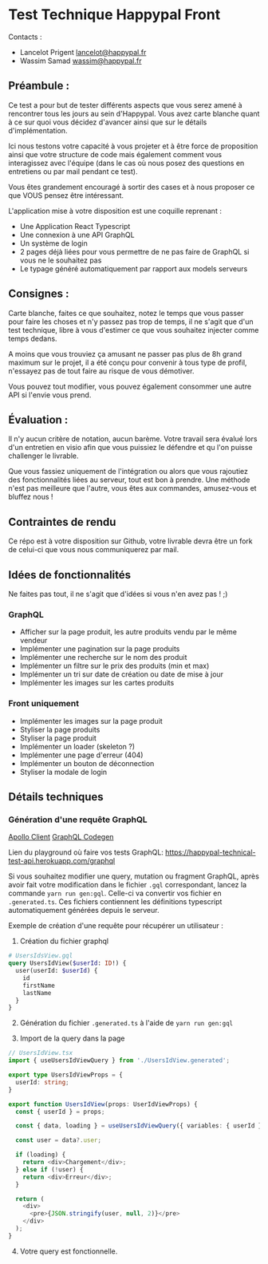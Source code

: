 # Test Technique Happypal Front

Contacts :
- Lancelot Prigent <lancelot@happypal.fr>
- Wassim Samad <wassim@happypal.fr>

## Préambule :

Ce test a pour but de tester différents aspects que vous serez amené à rencontrer tous les jours au sein d'Happypal. Vous avez carte blanche quant à ce sur quoi vous décidez d'avancer ainsi que sur le détails d'implémentation.

Ici nous testons votre capacité à vous projeter et à être force de proposition ainsi que votre structure de code mais également comment vous interagissez avec l'équipe (dans le cas où nous posez des questions en entretiens ou par mail pendant ce test).

Vous êtes grandement encouragé à sortir des cases et à nous proposer ce que VOUS pensez être intéressant.

L'application mise à votre disposition est une coquille reprenant :
- Une Application React Typescript
- Une connexion à une API GraphQL
- Un système de login
- 2 pages déjà liées pour vous permettre de ne pas faire de GraphQL si vous ne le souhaitez pas
- Le typage généré automatiquement par rapport aux models serveurs

## Consignes :

Carte blanche, faites ce que souhaitez, notez le temps que vous passer pour faire les choses et n'y passez pas trop de temps, il ne s'agit que d'un test technique, libre à vous d'estimer ce que vous souhaitez injecter comme temps dedans.

A moins que vous trouviez ça amusant ne passer pas plus de 8h grand maximum sur le projet, il a été conçu pour convenir à tous type de profil, n'essayez pas de tout faire au risque de vous démotiver.

Vous pouvez tout modifier, vous pouvez également consommer une autre API si l'envie vous prend.

## Évaluation :

Il n'y aucun critère de notation, aucun barème. Votre travail sera évalué lors d'un entretien en visio afin que vous puissiez le défendre et qu l'on puisse challenger le livrable.

Que vous fassiez uniquement de l'intégration ou alors que vous rajoutiez des fonctionnalités liées au serveur, tout est bon à prendre. Une méthode n'est pas meilleure que l'autre, vous êtes aux commandes, amusez-vous et bluffez nous !

## Contraintes de rendu

Ce répo est à votre disposition sur Github, votre livrable devra être un fork de celui-ci que vous nous communiquerez par mail.

## Idées de fonctionnalités

Ne faites pas tout, il ne s'agit que d'idées si vous n'en avez pas ! ;)

### GraphQL
- Afficher sur la page produit, les autre produits vendu par le même vendeur
- Implémenter une pagination sur la page produits
- Implémenter une recherche sur le nom des produit
- Implémenter un filtre sur le prix des produits (min et max)
- Implémenter un tri sur date de création ou date de mise à jour
- Implémenter les images sur les cartes produits

### Front uniquement

- Implémenter les images sur la page produit
- Styliser la page produits
- Styliser la page produit
- Implémenter un loader (skeleton ?)
- Implémenter une page d'erreur (404)
- Implémenter un bouton de déconnection
- Styliser la modale de login

## Détails techniques

### Génération d'une requête GraphQL

[Apollo Client](https://www.apollographql.com/docs/react/)
[GraphQL Codegen](https://www.graphql-code-generator.com/)

Lien du playground où faire vos tests GraphQL: https://happypal-technical-test-api.herokuapp.com/graphql

Si vous souhaitez modifier une query, mutation ou fragment GraphQL, après avoir fait votre modification dans le fichier `.gql` correspondant, lancez la commande `yarn run gen:gql`. Celle-ci va convertir vos fichier en `.generated.ts`. Ces fichiers contiennent les définitions typescript automatiquement générées depuis le serveur.

Exemple de création d'une requête pour récupérer un utilisateur :

1. Création du fichier graphql

```graphql
# UsersIdsView.gql
query UsersIdView($userId: ID!) {
  user(userId: $userId) {
    id
    firstName
    lastName
  }
}
```

2. Génération du fichier `.generated.ts` à l'aide de `yarn run gen:gql`

3. Import de la query dans la page

```ts
// UsersIdView.tsx
import { useUsersIdViewQuery } from './UsersIdView.generated';

export type UsersIdViewProps = {
  userId: string;
}

export function UsersIdView(props: UserIdViewProps) {
  const { userId } = props;

  const { data, loading } = useUsersIdViewQuery({ variables: { userId } });

  const user = data?.user;

  if (loading) {
    return <div>Chargement</div>;
  } else if (!user) {
    return <div>Erreur</div>;
  }

  return (
    <div>
      <pre>{JSON.stringify(user, null, 2)}</pre>
    </div>
  );
}
```

4. Votre query est fonctionnelle.
